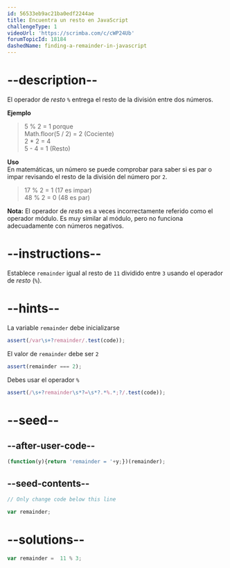 ```yaml
---
id: 56533eb9ac21ba0edf2244ae
title: Encuentra un resto en JavaScript
challengeType: 1
videoUrl: 'https://scrimba.com/c/cWP24Ub'
forumTopicId: 18184
dashedName: finding-a-remainder-in-javascript
---
```


# --description--

El operador de <dfn>resto</dfn> `%` entrega el resto de la división entre dos números.

**Ejemplo**

<blockquote>5 % 2 = 1 porque<br>Math.floor(5 / 2) = 2 (Cociente)<br>2 * 2 = 4<br>5 - 4 = 1 (Resto)</blockquote>

**Uso**  
En matemáticas, un número se puede comprobar para saber si es par o impar revisando el resto de la división del número por `2`.

<blockquote>17 % 2 = 1 (17 es impar)<br>48 % 2 = 0 (48 es par)</blockquote>

**Nota:** El operador de <dfn>resto</dfn> es a veces incorrectamente referido como el operador módulo. Es muy similar al módulo, pero no funciona adecuadamente con números negativos.

# --instructions--

Establece `remainder` igual al resto de `11` dividido entre `3` usando el operador de <dfn>resto</dfn> (`%`).

# --hints--

La variable `remainder` debe inicializarse

```js
assert(/var\s+?remainder/.test(code));
```

El valor de `remainder` debe ser `2`

```js
assert(remainder === 2);
```

Debes usar el operador `%`

```js
assert(/\s+?remainder\s*?=\s*?.*%.*;?/.test(code));
```

# --seed--

## --after-user-code--

```js
(function(y){return 'remainder = '+y;})(remainder);
```

## --seed-contents--

```js
// Only change code below this line

var remainder;
```

# --solutions--

```js
var remainder =  11 % 3;
```
